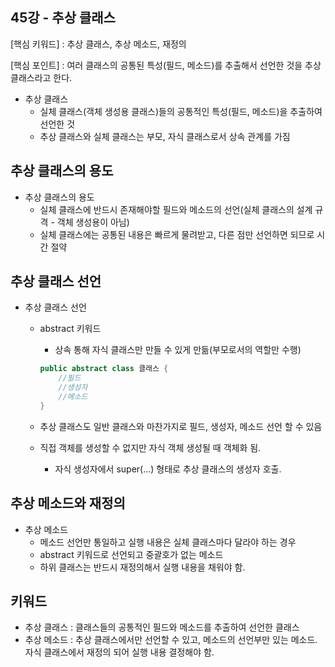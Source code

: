## 45강 - 추상 클래스

[핵심 키워드] : 추상 클래스, 추상 메소드, 재정의

[핵심 포인트] : 여러 클래스의 공통된 특성(필드, 메소드)를 추출해서 선언한 것을 추상 클래스라고 한다.

- 추상 클래스
    - 실체 클래스(객체 생성용 클래스)들의 공통적인 특성(필드, 메소드)을 추출하여 선언한 것
    - 추상 클래스와 실체 클래스는 부모, 자식 클래스로서 상속 관계를 가짐

## 추상 클래스의 용도

- 추상 클래스의 용도
    - 실체 클래스에 반드시 존재해야할 필드와 메소드의 선언(실체 클래스의 설계 규격 - 객체 생성용이 아님)
    - 실체 클래스에는 공통된 내용은 빠르게 물려받고, 다른 점만 선언하면 되므로 시간 절약

## 추상 클래스 선언

- 추상 클래스 선언
    - abstract 키워드
        - 상속 통해 자식 클래스만 만들 수 있게 만듦(부모로서의 역할만 수행)
        
        ```java
        public abstract class 클래스 {
        	//필드
        	//생성자
        	//메소드
        }
        ```
        
    - 추상 클래스도 일반 클래스와 마찬가지로 필드, 생성자, 메소드 선언 할 수 있음
    - 직접 객체를 생성할 수 없지만 자식 객체 생성될 때 객체화 됨.
        - 자식 생성자에서 super(...) 형태로 추상 클래스의 생성자 호출.
        

## 추상 메소드와 재정의

- 추상 메소드
    - 메소드 선언만 통일하고 실행 내용은 실체 클래스마다 달라야 하는 경우
    - abstract 키워드로 선언되고 중괄호가 없는 메소드
    - 하위 클래스는 반드시 재정의해서 실행 내용을 채워야 함.

## 키워드

- 추상 클래스 : 클래스들의 공통적인 필드와 메소드를 추출하여 선언한 클래스
- 추상 메소드 : 추상 클래스에서만 선언할 수 있고, 메소드의 선언부만 있는 메소드. 자식 클래스에서 재정의 되어 실행 내용 결정해야 함.